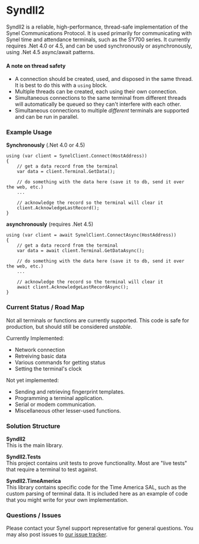 Syndll2
=======

Syndll2 is a reliable, high-performance, thread-safe implementation of the Synel Communications Protocol.
It is used primarily for communicating with Synel time and attendance terminals, such as the SY700 series.
It currently requires .Net 4.0 or 4.5, and can be used synchronously or asynchronously,
using .Net 4.5 async/await patterns.

#### A note on thread safety
 - A connection should be created, used, and disposed in the same thread.  It is best to do this with a `using` block.
 - Multiple threads can be created, each using their own connection.
 - Simultaneous connections to the same terminal from different threads will automatically be queued so they can't interfere with each other.
 - Simultaneous connections to multiple *different* terminals are supported and can be run in parallel.

### Example Usage


**Synchronously**  (.Net 4.0 or 4.5)

    using (var client = SynelClient.Connect(HostAddress))
    {
        // get a data record from the terminal
        var data = client.Terminal.GetData();
        
        // do something with the data here (save it to db, send it over the web, etc.)
        ...
        
        // acknowledge the record so the terminal will clear it
        client.AcknowledgeLastRecord();
    }
    
**asynchronously**  (requires .Net 4.5)

    using (var client = await SynelClient.ConnectAsync(HostAddress))
    {
        // get a data record from the terminal
        var data = await client.Terminal.GetDataAsync();
        
        // do something with the data here (save it to db, send it over the web, etc.)
        ...
        
        // acknowledge the record so the terminal will clear it
        await client.AcknowledgeLastRecordAsync();
    }
    
### Current Status / Road Map

Not all terminals or functions are currently supported.
This code is safe for production, but should still be considered *unstable*.

Currently Implemented:
 - Network connection
 - Retreiving basic data
 - Various commands for getting status
 - Setting the terminal's clock
 
Not yet implemented:
 - Sending and retrieving fingerprint templates.
 - Programming a terminal application.
 - Serial or modem communication.
 - Miscellaneous other lesser-used functions.

### Solution Structure

**Syndll2**  
This is the main library.  

**Syndll2.Tests**  
This project contains unit tests to prove functionality.
Most are "live tests" that require a terminal to test against.

**Syndll2.TimeAmerica**  
This library contains specific code for the Time America SAL, such as the custom parsing of terminal data.
It is included here as an example of code that you might write for your own implementation.


### Questions / Issues

Please contact your Synel support representative for general questions.
You may also post issues to [our issue tracker](https://github.com/synel/syndll2/issues).
